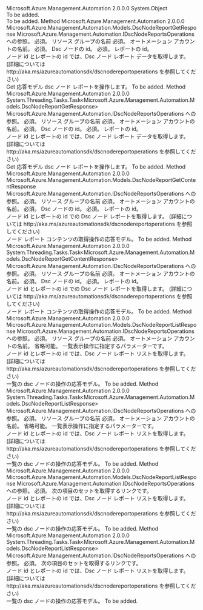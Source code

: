 <Type Name="DscNodeReportsOperationsExtensions" FullName="Microsoft.Azure.Management.Automation.DscNodeReportsOperationsExtensions">
  <TypeSignature Language="C#" Value="public static class DscNodeReportsOperationsExtensions" />
  <TypeSignature Language="ILAsm" Value=".class public auto ansi abstract sealed beforefieldinit DscNodeReportsOperationsExtensions extends System.Object" />
  <TypeSignature Language="DocId" Value="T:Microsoft.Azure.Management.Automation.DscNodeReportsOperationsExtensions" />
  <TypeSignature Language="VB.NET" Value="Public Module DscNodeReportsOperationsExtensions" />
  <TypeSignature Language="F#" Value="type DscNodeReportsOperationsExtensions = class" />
  <AssemblyInfo>
    <AssemblyName>Microsoft.Azure.Management.Automation</AssemblyName>
    <AssemblyVersion>2.0.0.0</AssemblyVersion>
  </AssemblyInfo>
  <Base>
    <BaseTypeName>System.Object</BaseTypeName>
  </Base>
  <Interfaces />
  <Docs>
    <summary>To be added.</summary>
    <remarks>To be added.</remarks>
  </Docs>
  <Members>
    <Member MemberName="Get">
      <MemberSignature Language="C#" Value="public static Microsoft.Azure.Management.Automation.Models.DscNodeReportGetResponse Get (this Microsoft.Azure.Management.Automation.IDscNodeReportsOperations operations, string resourceGroupName, string automationAccount, Guid nodeId, Guid reportId);" />
      <MemberSignature Language="ILAsm" Value=".method public static hidebysig class Microsoft.Azure.Management.Automation.Models.DscNodeReportGetResponse Get(class Microsoft.Azure.Management.Automation.IDscNodeReportsOperations operations, string resourceGroupName, string automationAccount, valuetype System.Guid nodeId, valuetype System.Guid reportId) cil managed" />
      <MemberSignature Language="DocId" Value="M:Microsoft.Azure.Management.Automation.DscNodeReportsOperationsExtensions.Get(Microsoft.Azure.Management.Automation.IDscNodeReportsOperations,System.String,System.String,System.Guid,System.Guid)" />
      <MemberSignature Language="VB.NET" Value="&lt;Extension()&gt;&#xA;Public Function Get (operations As IDscNodeReportsOperations, resourceGroupName As String, automationAccount As String, nodeId As Guid, reportId As Guid) As DscNodeReportGetResponse" />
      <MemberSignature Language="F#" Value="static member Get : Microsoft.Azure.Management.Automation.IDscNodeReportsOperations * string * string * Guid * Guid -&gt; Microsoft.Azure.Management.Automation.Models.DscNodeReportGetResponse" Usage="Microsoft.Azure.Management.Automation.DscNodeReportsOperationsExtensions.Get (operations, resourceGroupName, automationAccount, nodeId, reportId)" />
      <MemberType>Method</MemberType>
      <AssemblyInfo>
        <AssemblyName>Microsoft.Azure.Management.Automation</AssemblyName>
        <AssemblyVersion>2.0.0.0</AssemblyVersion>
      </AssemblyInfo>
      <ReturnValue>
        <ReturnType>Microsoft.Azure.Management.Automation.Models.DscNodeReportGetResponse</ReturnType>
      </ReturnValue>
      <Parameters>
        <Parameter Name="operations" Type="Microsoft.Azure.Management.Automation.IDscNodeReportsOperations" RefType="this" />
        <Parameter Name="resourceGroupName" Type="System.String" />
        <Parameter Name="automationAccount" Type="System.String" />
        <Parameter Name="nodeId" Type="System.Guid" />
        <Parameter Name="reportId" Type="System.Guid" />
      </Parameters>
      <Docs>
        <param name="operations">
            Microsoft.Azure.Management.Automation.IDscNodeReportsOperations への参照。
            </param>
        <param name="resourceGroupName">
            必須。 リソース グループの名前
            </param>
        <param name="automationAccount">
            必須。 オートメーション アカウントの名前。
            </param>
        <param name="nodeId">
            必須。 Dsc ノードの id。
            </param>
        <param name="reportId">
            必須。 レポートの id。
            </param>
        <summary>
            ノード id とレポートの id では、Dsc ノード レポート データを取得します。 (詳細については http://aka.ms/azureautomationsdk/dscnodereportoperations を参照してください)
            </summary>
        <returns>
            Get 応答モデル dsc ノード レポートを操作します。
            </returns>
        <remarks>To be added.</remarks>
      </Docs>
    </Member>
    <Member MemberName="GetAsync">
      <MemberSignature Language="C#" Value="public static System.Threading.Tasks.Task&lt;Microsoft.Azure.Management.Automation.Models.DscNodeReportGetResponse&gt; GetAsync (this Microsoft.Azure.Management.Automation.IDscNodeReportsOperations operations, string resourceGroupName, string automationAccount, Guid nodeId, Guid reportId);" />
      <MemberSignature Language="ILAsm" Value=".method public static hidebysig class System.Threading.Tasks.Task`1&lt;class Microsoft.Azure.Management.Automation.Models.DscNodeReportGetResponse&gt; GetAsync(class Microsoft.Azure.Management.Automation.IDscNodeReportsOperations operations, string resourceGroupName, string automationAccount, valuetype System.Guid nodeId, valuetype System.Guid reportId) cil managed" />
      <MemberSignature Language="DocId" Value="M:Microsoft.Azure.Management.Automation.DscNodeReportsOperationsExtensions.GetAsync(Microsoft.Azure.Management.Automation.IDscNodeReportsOperations,System.String,System.String,System.Guid,System.Guid)" />
      <MemberSignature Language="VB.NET" Value="&lt;Extension()&gt;&#xA;Public Function GetAsync (operations As IDscNodeReportsOperations, resourceGroupName As String, automationAccount As String, nodeId As Guid, reportId As Guid) As Task(Of DscNodeReportGetResponse)" />
      <MemberSignature Language="F#" Value="static member GetAsync : Microsoft.Azure.Management.Automation.IDscNodeReportsOperations * string * string * Guid * Guid -&gt; System.Threading.Tasks.Task&lt;Microsoft.Azure.Management.Automation.Models.DscNodeReportGetResponse&gt;" Usage="Microsoft.Azure.Management.Automation.DscNodeReportsOperationsExtensions.GetAsync (operations, resourceGroupName, automationAccount, nodeId, reportId)" />
      <MemberType>Method</MemberType>
      <AssemblyInfo>
        <AssemblyName>Microsoft.Azure.Management.Automation</AssemblyName>
        <AssemblyVersion>2.0.0.0</AssemblyVersion>
      </AssemblyInfo>
      <ReturnValue>
        <ReturnType>System.Threading.Tasks.Task&lt;Microsoft.Azure.Management.Automation.Models.DscNodeReportGetResponse&gt;</ReturnType>
      </ReturnValue>
      <Parameters>
        <Parameter Name="operations" Type="Microsoft.Azure.Management.Automation.IDscNodeReportsOperations" RefType="this" />
        <Parameter Name="resourceGroupName" Type="System.String" />
        <Parameter Name="automationAccount" Type="System.String" />
        <Parameter Name="nodeId" Type="System.Guid" />
        <Parameter Name="reportId" Type="System.Guid" />
      </Parameters>
      <Docs>
        <param name="operations">
            Microsoft.Azure.Management.Automation.IDscNodeReportsOperations への参照。
            </param>
        <param name="resourceGroupName">
            必須。 リソース グループの名前
            </param>
        <param name="automationAccount">
            必須。 オートメーション アカウントの名前。
            </param>
        <param name="nodeId">
            必須。 Dsc ノードの id。
            </param>
        <param name="reportId">
            必須。 レポートの id。
            </param>
        <summary>
            ノード id とレポートの id では、Dsc ノード レポート データを取得します。 (詳細については http://aka.ms/azureautomationsdk/dscnodereportoperations を参照してください)
            </summary>
        <returns>
            Get 応答モデル dsc ノード レポートを操作します。
            </returns>
        <remarks>To be added.</remarks>
      </Docs>
    </Member>
    <Member MemberName="GetContent">
      <MemberSignature Language="C#" Value="public static Microsoft.Azure.Management.Automation.Models.DscNodeReportGetContentResponse GetContent (this Microsoft.Azure.Management.Automation.IDscNodeReportsOperations operations, string resourceGroupName, string automationAccount, Guid nodeId, Guid reportId);" />
      <MemberSignature Language="ILAsm" Value=".method public static hidebysig class Microsoft.Azure.Management.Automation.Models.DscNodeReportGetContentResponse GetContent(class Microsoft.Azure.Management.Automation.IDscNodeReportsOperations operations, string resourceGroupName, string automationAccount, valuetype System.Guid nodeId, valuetype System.Guid reportId) cil managed" />
      <MemberSignature Language="DocId" Value="M:Microsoft.Azure.Management.Automation.DscNodeReportsOperationsExtensions.GetContent(Microsoft.Azure.Management.Automation.IDscNodeReportsOperations,System.String,System.String,System.Guid,System.Guid)" />
      <MemberSignature Language="VB.NET" Value="&lt;Extension()&gt;&#xA;Public Function GetContent (operations As IDscNodeReportsOperations, resourceGroupName As String, automationAccount As String, nodeId As Guid, reportId As Guid) As DscNodeReportGetContentResponse" />
      <MemberSignature Language="F#" Value="static member GetContent : Microsoft.Azure.Management.Automation.IDscNodeReportsOperations * string * string * Guid * Guid -&gt; Microsoft.Azure.Management.Automation.Models.DscNodeReportGetContentResponse" Usage="Microsoft.Azure.Management.Automation.DscNodeReportsOperationsExtensions.GetContent (operations, resourceGroupName, automationAccount, nodeId, reportId)" />
      <MemberType>Method</MemberType>
      <AssemblyInfo>
        <AssemblyName>Microsoft.Azure.Management.Automation</AssemblyName>
        <AssemblyVersion>2.0.0.0</AssemblyVersion>
      </AssemblyInfo>
      <ReturnValue>
        <ReturnType>Microsoft.Azure.Management.Automation.Models.DscNodeReportGetContentResponse</ReturnType>
      </ReturnValue>
      <Parameters>
        <Parameter Name="operations" Type="Microsoft.Azure.Management.Automation.IDscNodeReportsOperations" RefType="this" />
        <Parameter Name="resourceGroupName" Type="System.String" />
        <Parameter Name="automationAccount" Type="System.String" />
        <Parameter Name="nodeId" Type="System.Guid" />
        <Parameter Name="reportId" Type="System.Guid" />
      </Parameters>
      <Docs>
        <param name="operations">
            Microsoft.Azure.Management.Automation.IDscNodeReportsOperations への参照。
            </param>
        <param name="resourceGroupName">
            必須。 リソース グループの名前
            </param>
        <param name="automationAccount">
            必須。 オートメーション アカウントの名前。
            </param>
        <param name="nodeId">
            必須。 Dsc ノードの id。
            </param>
        <param name="reportId">
            必須。 レポートの id。
            </param>
        <summary>
            ノード id とレポートの id での Dsc ノード レポートを取得します。 (詳細については http://aka.ms/azureautomationsdk/dscnodereportoperations を参照してください)
            </summary>
        <returns>
            ノード レポート コンテンツの取得操作の応答モデル。
            </returns>
        <remarks>To be added.</remarks>
      </Docs>
    </Member>
    <Member MemberName="GetContentAsync">
      <MemberSignature Language="C#" Value="public static System.Threading.Tasks.Task&lt;Microsoft.Azure.Management.Automation.Models.DscNodeReportGetContentResponse&gt; GetContentAsync (this Microsoft.Azure.Management.Automation.IDscNodeReportsOperations operations, string resourceGroupName, string automationAccount, Guid nodeId, Guid reportId);" />
      <MemberSignature Language="ILAsm" Value=".method public static hidebysig class System.Threading.Tasks.Task`1&lt;class Microsoft.Azure.Management.Automation.Models.DscNodeReportGetContentResponse&gt; GetContentAsync(class Microsoft.Azure.Management.Automation.IDscNodeReportsOperations operations, string resourceGroupName, string automationAccount, valuetype System.Guid nodeId, valuetype System.Guid reportId) cil managed" />
      <MemberSignature Language="DocId" Value="M:Microsoft.Azure.Management.Automation.DscNodeReportsOperationsExtensions.GetContentAsync(Microsoft.Azure.Management.Automation.IDscNodeReportsOperations,System.String,System.String,System.Guid,System.Guid)" />
      <MemberSignature Language="VB.NET" Value="&lt;Extension()&gt;&#xA;Public Function GetContentAsync (operations As IDscNodeReportsOperations, resourceGroupName As String, automationAccount As String, nodeId As Guid, reportId As Guid) As Task(Of DscNodeReportGetContentResponse)" />
      <MemberSignature Language="F#" Value="static member GetContentAsync : Microsoft.Azure.Management.Automation.IDscNodeReportsOperations * string * string * Guid * Guid -&gt; System.Threading.Tasks.Task&lt;Microsoft.Azure.Management.Automation.Models.DscNodeReportGetContentResponse&gt;" Usage="Microsoft.Azure.Management.Automation.DscNodeReportsOperationsExtensions.GetContentAsync (operations, resourceGroupName, automationAccount, nodeId, reportId)" />
      <MemberType>Method</MemberType>
      <AssemblyInfo>
        <AssemblyName>Microsoft.Azure.Management.Automation</AssemblyName>
        <AssemblyVersion>2.0.0.0</AssemblyVersion>
      </AssemblyInfo>
      <ReturnValue>
        <ReturnType>System.Threading.Tasks.Task&lt;Microsoft.Azure.Management.Automation.Models.DscNodeReportGetContentResponse&gt;</ReturnType>
      </ReturnValue>
      <Parameters>
        <Parameter Name="operations" Type="Microsoft.Azure.Management.Automation.IDscNodeReportsOperations" RefType="this" />
        <Parameter Name="resourceGroupName" Type="System.String" />
        <Parameter Name="automationAccount" Type="System.String" />
        <Parameter Name="nodeId" Type="System.Guid" />
        <Parameter Name="reportId" Type="System.Guid" />
      </Parameters>
      <Docs>
        <param name="operations">
            Microsoft.Azure.Management.Automation.IDscNodeReportsOperations への参照。
            </param>
        <param name="resourceGroupName">
            必須。 リソース グループの名前
            </param>
        <param name="automationAccount">
            必須。 オートメーション アカウントの名前。
            </param>
        <param name="nodeId">
            必須。 Dsc ノードの id。
            </param>
        <param name="reportId">
            必須。 レポートの id。
            </param>
        <summary>
            ノード id とレポートの id での Dsc ノード レポートを取得します。 (詳細については http://aka.ms/azureautomationsdk/dscnodereportoperations を参照してください)
            </summary>
        <returns>
            ノード レポート コンテンツの取得操作の応答モデル。
            </returns>
        <remarks>To be added.</remarks>
      </Docs>
    </Member>
    <Member MemberName="List">
      <MemberSignature Language="C#" Value="public static Microsoft.Azure.Management.Automation.Models.DscNodeReportListResponse List (this Microsoft.Azure.Management.Automation.IDscNodeReportsOperations operations, string resourceGroupName, string automationAccount, Microsoft.Azure.Management.Automation.Models.DscNodeReportListParameters parameters);" />
      <MemberSignature Language="ILAsm" Value=".method public static hidebysig class Microsoft.Azure.Management.Automation.Models.DscNodeReportListResponse List(class Microsoft.Azure.Management.Automation.IDscNodeReportsOperations operations, string resourceGroupName, string automationAccount, class Microsoft.Azure.Management.Automation.Models.DscNodeReportListParameters parameters) cil managed" />
      <MemberSignature Language="DocId" Value="M:Microsoft.Azure.Management.Automation.DscNodeReportsOperationsExtensions.List(Microsoft.Azure.Management.Automation.IDscNodeReportsOperations,System.String,System.String,Microsoft.Azure.Management.Automation.Models.DscNodeReportListParameters)" />
      <MemberSignature Language="VB.NET" Value="&lt;Extension()&gt;&#xA;Public Function List (operations As IDscNodeReportsOperations, resourceGroupName As String, automationAccount As String, parameters As DscNodeReportListParameters) As DscNodeReportListResponse" />
      <MemberSignature Language="F#" Value="static member List : Microsoft.Azure.Management.Automation.IDscNodeReportsOperations * string * string * Microsoft.Azure.Management.Automation.Models.DscNodeReportListParameters -&gt; Microsoft.Azure.Management.Automation.Models.DscNodeReportListResponse" Usage="Microsoft.Azure.Management.Automation.DscNodeReportsOperationsExtensions.List (operations, resourceGroupName, automationAccount, parameters)" />
      <MemberType>Method</MemberType>
      <AssemblyInfo>
        <AssemblyName>Microsoft.Azure.Management.Automation</AssemblyName>
        <AssemblyVersion>2.0.0.0</AssemblyVersion>
      </AssemblyInfo>
      <ReturnValue>
        <ReturnType>Microsoft.Azure.Management.Automation.Models.DscNodeReportListResponse</ReturnType>
      </ReturnValue>
      <Parameters>
        <Parameter Name="operations" Type="Microsoft.Azure.Management.Automation.IDscNodeReportsOperations" RefType="this" />
        <Parameter Name="resourceGroupName" Type="System.String" />
        <Parameter Name="automationAccount" Type="System.String" />
        <Parameter Name="parameters" Type="Microsoft.Azure.Management.Automation.Models.DscNodeReportListParameters" />
      </Parameters>
      <Docs>
        <param name="operations">
            Microsoft.Azure.Management.Automation.IDscNodeReportsOperations への参照。
            </param>
        <param name="resourceGroupName">
            必須。 リソース グループの名前
            </param>
        <param name="automationAccount">
            必須。 オートメーション アカウントの名前。
            </param>
        <param name="parameters">
            省略可能。 一覧表示操作に指定するパラメーターです。
            </param>
        <summary>
            ノード id とレポートの id では、Dsc ノード レポート リストを取得します。 (詳細については http://aka.ms/azureautomationsdk/dscnodereportoperations を参照してください)
            </summary>
        <returns>
            一覧の dsc ノードの操作の応答モデル。
            </returns>
        <remarks>To be added.</remarks>
      </Docs>
    </Member>
    <Member MemberName="ListAsync">
      <MemberSignature Language="C#" Value="public static System.Threading.Tasks.Task&lt;Microsoft.Azure.Management.Automation.Models.DscNodeReportListResponse&gt; ListAsync (this Microsoft.Azure.Management.Automation.IDscNodeReportsOperations operations, string resourceGroupName, string automationAccount, Microsoft.Azure.Management.Automation.Models.DscNodeReportListParameters parameters);" />
      <MemberSignature Language="ILAsm" Value=".method public static hidebysig class System.Threading.Tasks.Task`1&lt;class Microsoft.Azure.Management.Automation.Models.DscNodeReportListResponse&gt; ListAsync(class Microsoft.Azure.Management.Automation.IDscNodeReportsOperations operations, string resourceGroupName, string automationAccount, class Microsoft.Azure.Management.Automation.Models.DscNodeReportListParameters parameters) cil managed" />
      <MemberSignature Language="DocId" Value="M:Microsoft.Azure.Management.Automation.DscNodeReportsOperationsExtensions.ListAsync(Microsoft.Azure.Management.Automation.IDscNodeReportsOperations,System.String,System.String,Microsoft.Azure.Management.Automation.Models.DscNodeReportListParameters)" />
      <MemberSignature Language="VB.NET" Value="&lt;Extension()&gt;&#xA;Public Function ListAsync (operations As IDscNodeReportsOperations, resourceGroupName As String, automationAccount As String, parameters As DscNodeReportListParameters) As Task(Of DscNodeReportListResponse)" />
      <MemberSignature Language="F#" Value="static member ListAsync : Microsoft.Azure.Management.Automation.IDscNodeReportsOperations * string * string * Microsoft.Azure.Management.Automation.Models.DscNodeReportListParameters -&gt; System.Threading.Tasks.Task&lt;Microsoft.Azure.Management.Automation.Models.DscNodeReportListResponse&gt;" Usage="Microsoft.Azure.Management.Automation.DscNodeReportsOperationsExtensions.ListAsync (operations, resourceGroupName, automationAccount, parameters)" />
      <MemberType>Method</MemberType>
      <AssemblyInfo>
        <AssemblyName>Microsoft.Azure.Management.Automation</AssemblyName>
        <AssemblyVersion>2.0.0.0</AssemblyVersion>
      </AssemblyInfo>
      <ReturnValue>
        <ReturnType>System.Threading.Tasks.Task&lt;Microsoft.Azure.Management.Automation.Models.DscNodeReportListResponse&gt;</ReturnType>
      </ReturnValue>
      <Parameters>
        <Parameter Name="operations" Type="Microsoft.Azure.Management.Automation.IDscNodeReportsOperations" RefType="this" />
        <Parameter Name="resourceGroupName" Type="System.String" />
        <Parameter Name="automationAccount" Type="System.String" />
        <Parameter Name="parameters" Type="Microsoft.Azure.Management.Automation.Models.DscNodeReportListParameters" />
      </Parameters>
      <Docs>
        <param name="operations">
            Microsoft.Azure.Management.Automation.IDscNodeReportsOperations への参照。
            </param>
        <param name="resourceGroupName">
            必須。 リソース グループの名前
            </param>
        <param name="automationAccount">
            必須。 オートメーション アカウントの名前。
            </param>
        <param name="parameters">
            省略可能。 一覧表示操作に指定するパラメーターです。
            </param>
        <summary>
            ノード id とレポートの id では、Dsc ノード レポート リストを取得します。 (詳細については http://aka.ms/azureautomationsdk/dscnodereportoperations を参照してください)
            </summary>
        <returns>
            一覧の dsc ノードの操作の応答モデル。
            </returns>
        <remarks>To be added.</remarks>
      </Docs>
    </Member>
    <Member MemberName="ListNext">
      <MemberSignature Language="C#" Value="public static Microsoft.Azure.Management.Automation.Models.DscNodeReportListResponse ListNext (this Microsoft.Azure.Management.Automation.IDscNodeReportsOperations operations, string nextLink);" />
      <MemberSignature Language="ILAsm" Value=".method public static hidebysig class Microsoft.Azure.Management.Automation.Models.DscNodeReportListResponse ListNext(class Microsoft.Azure.Management.Automation.IDscNodeReportsOperations operations, string nextLink) cil managed" />
      <MemberSignature Language="DocId" Value="M:Microsoft.Azure.Management.Automation.DscNodeReportsOperationsExtensions.ListNext(Microsoft.Azure.Management.Automation.IDscNodeReportsOperations,System.String)" />
      <MemberSignature Language="VB.NET" Value="&lt;Extension()&gt;&#xA;Public Function ListNext (operations As IDscNodeReportsOperations, nextLink As String) As DscNodeReportListResponse" />
      <MemberSignature Language="F#" Value="static member ListNext : Microsoft.Azure.Management.Automation.IDscNodeReportsOperations * string -&gt; Microsoft.Azure.Management.Automation.Models.DscNodeReportListResponse" Usage="Microsoft.Azure.Management.Automation.DscNodeReportsOperationsExtensions.ListNext (operations, nextLink)" />
      <MemberType>Method</MemberType>
      <AssemblyInfo>
        <AssemblyName>Microsoft.Azure.Management.Automation</AssemblyName>
        <AssemblyVersion>2.0.0.0</AssemblyVersion>
      </AssemblyInfo>
      <ReturnValue>
        <ReturnType>Microsoft.Azure.Management.Automation.Models.DscNodeReportListResponse</ReturnType>
      </ReturnValue>
      <Parameters>
        <Parameter Name="operations" Type="Microsoft.Azure.Management.Automation.IDscNodeReportsOperations" RefType="this" />
        <Parameter Name="nextLink" Type="System.String" />
      </Parameters>
      <Docs>
        <param name="operations">
            Microsoft.Azure.Management.Automation.IDscNodeReportsOperations への参照。
            </param>
        <param name="nextLink">
            必須。 次の項目のセットを取得するリンクです。
            </param>
        <summary>
            ノード id とレポートの id では、Dsc ノード レポート リストを取得します。 (詳細については http://aka.ms/azureautomationsdk/dscnodereportoperations を参照してください)
            </summary>
        <returns>
            一覧の dsc ノードの操作の応答モデル。
            </returns>
        <remarks>To be added.</remarks>
      </Docs>
    </Member>
    <Member MemberName="ListNextAsync">
      <MemberSignature Language="C#" Value="public static System.Threading.Tasks.Task&lt;Microsoft.Azure.Management.Automation.Models.DscNodeReportListResponse&gt; ListNextAsync (this Microsoft.Azure.Management.Automation.IDscNodeReportsOperations operations, string nextLink);" />
      <MemberSignature Language="ILAsm" Value=".method public static hidebysig class System.Threading.Tasks.Task`1&lt;class Microsoft.Azure.Management.Automation.Models.DscNodeReportListResponse&gt; ListNextAsync(class Microsoft.Azure.Management.Automation.IDscNodeReportsOperations operations, string nextLink) cil managed" />
      <MemberSignature Language="DocId" Value="M:Microsoft.Azure.Management.Automation.DscNodeReportsOperationsExtensions.ListNextAsync(Microsoft.Azure.Management.Automation.IDscNodeReportsOperations,System.String)" />
      <MemberSignature Language="VB.NET" Value="&lt;Extension()&gt;&#xA;Public Function ListNextAsync (operations As IDscNodeReportsOperations, nextLink As String) As Task(Of DscNodeReportListResponse)" />
      <MemberSignature Language="F#" Value="static member ListNextAsync : Microsoft.Azure.Management.Automation.IDscNodeReportsOperations * string -&gt; System.Threading.Tasks.Task&lt;Microsoft.Azure.Management.Automation.Models.DscNodeReportListResponse&gt;" Usage="Microsoft.Azure.Management.Automation.DscNodeReportsOperationsExtensions.ListNextAsync (operations, nextLink)" />
      <MemberType>Method</MemberType>
      <AssemblyInfo>
        <AssemblyName>Microsoft.Azure.Management.Automation</AssemblyName>
        <AssemblyVersion>2.0.0.0</AssemblyVersion>
      </AssemblyInfo>
      <ReturnValue>
        <ReturnType>System.Threading.Tasks.Task&lt;Microsoft.Azure.Management.Automation.Models.DscNodeReportListResponse&gt;</ReturnType>
      </ReturnValue>
      <Parameters>
        <Parameter Name="operations" Type="Microsoft.Azure.Management.Automation.IDscNodeReportsOperations" RefType="this" />
        <Parameter Name="nextLink" Type="System.String" />
      </Parameters>
      <Docs>
        <param name="operations">
            Microsoft.Azure.Management.Automation.IDscNodeReportsOperations への参照。
            </param>
        <param name="nextLink">
            必須。 次の項目のセットを取得するリンクです。
            </param>
        <summary>
            ノード id とレポートの id では、Dsc ノード レポート リストを取得します。 (詳細については http://aka.ms/azureautomationsdk/dscnodereportoperations を参照してください)
            </summary>
        <returns>
            一覧の dsc ノードの操作の応答モデル。
            </returns>
        <remarks>To be added.</remarks>
      </Docs>
    </Member>
  </Members>
</Type>